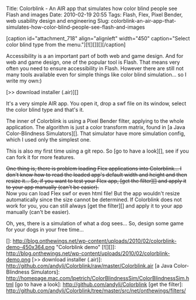 Title: Colorblink - An AIR app that simulates how color blind people see Flash and images
Date: 2010-02-19 20:55
Tags: Flash, Flex, Pixel Bender, web usability design and engineering
Slug: colorblink-an-air-app-that-simulates-how-color-blind-people-see-flash-and-images

[caption id="attachment\_718" align="alignleft" width="450"
caption="Select color blind type from the menu."][![][]][][/caption]

Accessibility is a an important part of both web and game design. And
for web and game design, one of the popular tool is Flash. That means
very often you need to ensure accessibility in Flash. However there are
still not many tools available even for simple things like color blind
simulation... so I write my own:)

[\>\> download installer (.air)][]

It's a very simple AIR app. You open it, drop a swf file on its window,
select the color blind type and that's it.

The inner of Colorblink is using a Pixel Bender filter, applying to the
whole application. The algorithm is just a color transform matrix, found
in [a Java Color-Blindness Simulators][]. That simulator have more
simulation config, which I used only the simplest one.

This is also my first time using a git repo. So [go to have a look][],
see if you can fork it for more features.

<span style="text-decoration:line-through">One thing is, there is
problem loading Flex applications into Colorblink... I don't know how to
read the loaded app's default width and height and then resize it... So,
if you want to test your Flex app, [get the filter][] and apply it to
your app manually (can't be easier).</span>  
Now you can load Flex swf or even html file! But the app wouldn't
resize automatically since the size cannot be determined. If Colorblink
does not work for you, you can still always [get the filter][] and apply
it to your app manually (can't be easier).

Oh, yes, there is a simulation of what a dog sees... So, design some
game for your dogs in your free time...

  []: http://blog.onthewings.net/wp-content/uploads/2010/02/colorblink-demo-450x364.png
    "Colorblink demo"
  [![][]]: http://blog.onthewings.net/wp-content/uploads/2010/02/colorblink-demo.png
  [\>\> download installer (.air)]: http://github.com/andyli/Colorblink/raw/master/Colorblink.air
  [a Java Color-Blindness Simulators]: http://homepage.mac.com/lpetrich/ColorBlindnessSim/ColorBlindnessSim.html
  [go to have a look]: http://github.com/andyli/Colorblink
  [get the filter]: http://github.com/andyli/Colorblink/tree/master/src/net/onthewings/filters/
